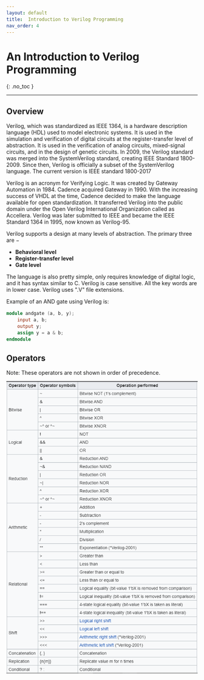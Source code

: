 ```yaml
---
layout: default
title:  Introduction to Verilog Programming
nav_order: 4
---
```


# An Introduction to Verilog Programming
{: .no_toc }

---

## Overview
Verilog, which was standardized as IEEE 1364, is a hardware description language (HDL) used to model electronic systems. 
It is used in the simulation and verification of digital circuits at the register-transfer level of abstraction. It is used in the verification of analog circuits,  mixed-signal circuits, and in the design of genetic circuits. In 2009, the Verilog standard was merged into the SystemVerilog standard, creating IEEE Standard 1800-2009. Since then, Verilog is officially a subset of the SystemVerilog language. The current version is IEEE standard 1800-2017

Verilog is an acronym for Verifying Logic. It was created by Gateway Automation in 1984. Cadence acquired Gateway in 1990. With the increasing success of VHDL at the time, Cadence decided to make the language available for open standardization. 
It transferred Verilog into the public domain under the Open Verilog International Organization called as  Accellera. Verilog was later submitted to IEEE and became the IEEE Standard 1364 in 1995, now known as Verilog-95.

Verilog supports a design at many levels of abstraction. The primary three are −
- **Behavioral level**
- **Register-transfer level**
- **Gate level**

The language is also pretty simple, only requires knowledge of digital logic, and it has syntax similar to C. Verilog is case sensitive. All the key words are in lower case. Verilog uses ".V" file extensions.

Example of an AND gate using Verilog is:
``` Verilog
module andgate (a, b, y);
	input a, b;
	output y;
	assign y = a & b;
endmodule
```

## Operators
Note: These operators are not shown in order of precedence.


<div style="text-align:center"><img src="../assets/images/Operators.PNG" /></div>
